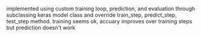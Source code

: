 implemented using custom training loop, prediction, and evaluation through
subclassing keras model class and override train_step, predict_step, test_step
method.
training seems ok, accuary improves over training steps but prediction doesn't work
